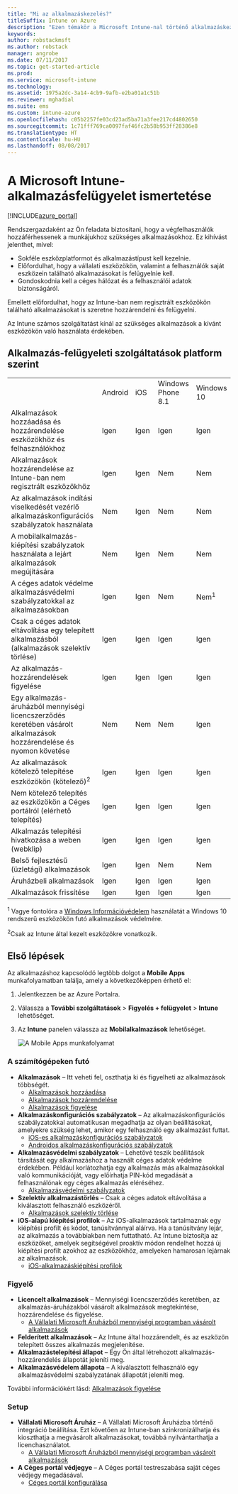 ```yaml
---
title: "Mi az alkalmazáskezelés?"
titleSuffix: Intune on Azure
description: "Ezen témakör a Microsoft Intune-nal történő alkalmazáskezeléssel kapcsolatos alapismereteket tartalmazza"
keywords: 
author: robstackmsft
ms.author: robstack
manager: angrobe
ms.date: 07/11/2017
ms.topic: get-started-article
ms.prod: 
ms.service: microsoft-intune
ms.technology: 
ms.assetid: 1975a2dc-3a14-4cb9-9afb-e2ba01a1c51b
ms.reviewer: mghadial
ms.suite: ems
ms.custom: intune-azure
ms.openlocfilehash: c05b2257fe03cd23ad5ba71a3fee217cd4802650
ms.sourcegitcommit: 1c71fff769ca0097faf46fc2b58b953ff28386e8
ms.translationtype: HT
ms.contentlocale: hu-HU
ms.lasthandoff: 08/08/2017
---
```

# <a name="what-is-microsoft-intune-app-management"></a>A Microsoft Intune-alkalmazásfelügyelet ismertetése


[!INCLUDE[azure_portal](./includes/azure_portal.md)]


Rendszergazdaként az Ön feladata biztosítani, hogy a végfelhasználók hozzáférhessenek a munkájukhoz szükséges alkalmazásokhoz. Ez kihívást jelenthet, mivel:
- Sokféle eszközplatformot és alkalmazástípust kell kezelnie.
- Előfordulhat, hogy a vállalati eszközökön, valamint a felhasználók saját eszközein található alkalmazásokat is felügyelnie kell.
- Gondoskodnia kell a céges hálózat és a felhasználói adatok biztonságáról.

Emellett előfordulhat, hogy az Intune-ban nem regisztrált eszközökön található alkalmazásokat is szeretne hozzárendelni és felügyelni.

Az Intune számos szolgáltatást kínál az szükséges alkalmazások a kívánt eszközökön való használata érdekében.

## <a name="app-management-capabilities-by-platform"></a>Alkalmazás-felügyeleti szolgáltatások platform szerint

||||||
|-|-|-|-|-|
|&nbsp; |Android|iOS|Windows Phone 8.1|Windows 10|
|Alkalmazások hozzáadása és hozzárendelése eszközökhöz és felhasználókhoz|Igen|Igen|Igen|Igen|
|Alkalmazások hozzárendelése az Intune-ban nem regisztrált eszközökhöz|Igen|Igen|Nem|Nem|
|Az alkalmazások indítási viselkedését vezérlő alkalmazáskonfigurációs szabályzatok használata|Nem|Igen|Nem|Nem|
|A mobilalkalmazás-kiépítési szabályzatok használata a lejárt alkalmazások megújítására|Nem|Igen|Nem|Nem|
|A céges adatok védelme alkalmazásvédelmi szabályzatokkal az alkalmazásokban|Igen|Igen|Nem|Nem<sup>1</sup>|
|Csak a céges adatok eltávolítása egy telepített alkalmazásból (alkalmazások szelektív törlése)|Igen|Igen|Igen|Igen|
|Az alkalmazás-hozzárendelések figyelése|Igen|Igen|Igen|Igen|
|Egy alkalmazás-áruházból mennyiségi licencszerződés keretében vásárolt alkalmazások hozzárendelése és nyomon követése|Nem|Nem|Nem|Igen|
|Az alkalmazások kötelező telepítése eszközökön (kötelező)<sup>2</sup>|Igen|Igen|Igen|Igen|
|Nem kötelező telepítés az eszközökön a Céges portálról (elérhető telepítés)|Igen|Igen|Igen|Igen|
|Alkalmazás telepítési hivatkozása a weben (webklip)|Igen|Igen|Igen|Igen|
|Belső fejlesztésű (üzletági) alkalmazások|Igen|Igen|Nem|Nem|
|Áruházbeli alkalmazások|Igen|Igen|Igen|Igen|
|Alkalmazások frissítése|Igen|Igen|Igen|Igen|

<sup>1</sup> Vagye fontolóra a [Windows Információvédelem](windows-information-protection-configure.md) használatát a Windows 10 rendszerű eszközökön futó alkalmazások védelmére.

<sup>2</sup>Csak az Intune által kezelt eszközökre vonatkozik.

## <a name="how-to-get-started"></a>Első lépések

Az alkalmazáshoz kapcsolódó legtöbb dolgot a **Mobile Apps** munkafolyamatban találja, amely a következőképpen érhető el:

1. Jelentkezzen be az Azure Portalra.
2. Válassza a **További szolgáltatások** > **Figyelés + felügyelet** > **Intune** lehetőséget.
3. Az **Intune** panelen válassza az **Mobilalkalmazások** lehetőséget.

    ![A Mobile Apps munkafolyamat](./media/apps-workload.png)

### <a name="manage"></a>A számítógépeken futó
- **Alkalmazások** – Itt veheti fel, oszthatja ki és figyelheti az alkalmazások többségét.
    - [Alkalmazások hozzáadása](apps-add.md)
    - [Alkalmazások hozzárendelése](apps-deploy.md)
    - [Alkalmazások figyelése](apps-monitor.md)
- **Alkalmazáskonfigurációs szabályzatok** – Az alkalmazáskonfigurációs szabályzatokkal automatikusan megadhatja az olyan beállításokat, amelyekre szükség lehet, amikor egy felhasználó egy alkalmazást futtat.
    - [iOS-es alkalmazáskonfigurációs szabályzatok](app-configuration-policies-use-ios.md)
    - [Androidos alkalmazáskonfigurációs szabályzatok](app-configuration-policies-use-android.md)
- **Alkalmazásvédelmi szabályzatok** – Lehetővé teszik beállítások társítását egy alkalmazáshoz a használt céges adatok védelme érdekében. Például korlátozhatja egy alkalmazás más alkalmazásokkal való kommunikációját, vagy előírhatja PIN-kód megadását a felhasználónak egy céges alkalmazás eléréséhez.
    - [Alkalmazásvédelmi szabályzatok](app-protection-policies.md)
- **Szelektív alkalmazástörlés** – Csak a céges adatok eltávolítása a kiválasztott felhasználó eszközéről.
    - [Alkalmazások szelektív törlése](apps-selective-wipe.md)
- **iOS-alapú kiépítési profilok** – Az iOS-alkalmazások tartalmaznak egy kiépítési profilt és kódot, tanúsítvánnyal aláírva. Ha a tanúsítvány lejár, az alkalmazás a továbbiakban nem futtatható. Az Intune biztosítja az eszközöket, amelyek segítségével proaktív módon rendelhet hozzá új kiépítési profilt azokhoz az eszközökhöz, amelyeken hamarosan lejárnak az alkalmazások.
    - [iOS-alkalmazáskiépítési profilok](app-provisioning-profile-ios.md)

### <a name="monitor"></a>Figyelő
- **Licencelt alkalmazások** – Mennyiségi licencszerződés keretében, az alkalmazás-áruházakból vásárolt alkalmazások megtekintése, hozzárendelése és figyelése.
    - [A Vállalati Microsoft Áruházból mennyiségi programban vásárolt alkalmazások](windows-store-for-business.md)
- **Felderített alkalmazások** – Az Intune által hozzárendelt, és az eszközön telepített összes alkalmazás megjelenítése.
- **Alkalmazástelepítési állapot** – Egy Ön által létrehozott alkalmazás-hozzárendelés állapotát jeleníti meg.
- **Alkalmazásvédelem állapota** – A kiválasztott felhasználó egy alkalmazásvédelmi szabályzatának állapotát jeleníti meg.

További információkért lásd: [Alkalmazások figyelése](apps-monitor.md)

### <a name="setup"></a>Setup
<!--- **iOS VPP Tokens**
    - [iOS volume-purchased apps](vpp-apps-ios.md) --->
- **Vállalati Microsoft Áruház** – A Vállalati Microsoft Áruházba történő integráció beállítása. Ezt követően az Intune-ban szinkronizálhatja és kioszthatja a megvásárolt alkalmazásokat, továbbá nyilvántarthatja a licenchasználatot.
    - [A Vállalati Microsoft Áruházból mennyiségi programban vásárolt alkalmazások](windows-store-for-business.md)
- **A Céges portál védjegye** – A Céges portál testreszabása saját céges védjegy megadásával.
    - [Céges portál konfigurálása](company-portal-app.md)
